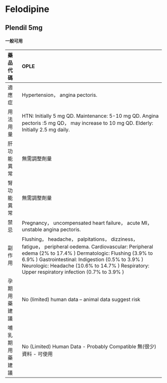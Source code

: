 # Felodipine

## Plendil 5mg

#### 一般可用

| 藥品代碼       | OPLE                                                                                                                                                                                                                                                                                                               |
|:---------------|:-------------------------------------------------------------------------------------------------------------------------------------------------------------------------------------------------------------------------------------------------------------------------------------------------------------------|
| 適應症         | Hypertension， angina pectoris.                                                                                                                                                                                                                                                                                    |
| 用法用量       | HTN: Initially 5 mg QD. Maintenance: 5-10 mg QD. Angina pectoris :5 mg QD， may increase to 10 mg QD. Elderly: Initially 2.5 mg daily.                                                                                                                                                                             |
| 肝功能異常     | 無需調整劑量                                                                                                                                                                                                                                                                                                       |
| 腎功能異常     | 無需調整劑量                                                                                                                                                                                                                                                                                                       |
| 禁忌           | Pregnancy， uncompensated heart failure， acute MI， unstable angina pectoris.                                                                                                                                                                                                                                     |
| 副作用         | Flushing， headache， palpitations， dizziness， fatigue， peripheral oedema. Cardiovascular: Peripheral edema (2% to 17.4% ) Dermatologic: Flushing (3.9% to 6.9% ) Gastrointestinal: Indigestion (0.5% to 3.9% ) Neurologic: Headache (10.6% to 14.7% ) Respiratory: Upper respiratory infection (0.7% to 3.9% ) |
| 孕期用藥建議   | No (limited) human data – animal data suggest risk                                                                                                                                                                                                                                                                 |
| 哺乳期用藥建議 | No (Limited) Human Data - Probably Compatible 無(很少)資料 - 可使用                                                                                                                                                                                                                                                |


